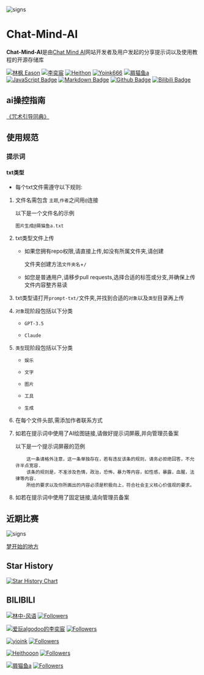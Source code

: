 ![signs](https://beta.chatmindai.net/Logo.png)
# Chat-Mind-AI 

**Chat-Mind-AI**是由[Chat Mind AI](https://beta.chatmindai.net)网站开发者及用户发起的分享提示词以及使用教程的开源存储库

[![林枫 Eason](https://img.shields.io/badge/林枫%20Eason-66ccff)](https://github.com/ylfdgithub) 
[![李奕宸](https://img.shields.io/badge/李奕宸-66ccff)](https://github.com/AWSkyHalgodooDLYC) 
[![Heithon](https://img.shields.io/badge/Heithon-66ccff)](https://github.com/Heithon)
[![Yoink666](https://img.shields.io/badge/Yoink666-66ccff)](https://github.com/Yoink666)
[![屑猫鱼a](https://img.shields.io/badge/屑猫鱼a-66ccff)](https://github.com/zybqw/) 
[![JavaScript Badge](https://img.shields.io/badge/-JavaScript-66ccff?style=flat&logo=JavaScript&logoColor=white)](https://www.javascript.com/)
[![Markdown Badge](https://img.shields.io/badge/-Markdown-66ccff?style=flat&logo=Markdown&logoColor=white)](https://markdown.com.cn/)
[![Github Badge](https://img.shields.io/badge/-Github%20-66ccff?style=flat&logo=Github&logoColor=white)](https://github.com/)
[![Bilibili Badge](https://img.shields.io/badge/-Bilibili%20-66ccff?style=flat&logo=Bilibili&logoColor=white)](https://github.com/)

## ai操控指南

[《咒术引导同典》](https://docs.qq.com/doc/DWUxMenBZUnd4TUlr)

## 使用规范

### 提示词

#### txt类型

- 每个txt文件需遵守以下规则:

1. 文件名需包含 `主题`,`作者`之间用`@`连接

   以下是一个文件名的示例

   `图片生成@屑猫鱼a.txt`

2. txt类型文件上传
   
   - 如果您拥有repo权限,请直接上传,如没有所属文件夹,请创建

     文件夹创建方法`文件夹名`+`/`
     
   - 如您是普通用户,请移步pull requests,选择合适的标签或分支,并确保上传文件内容整齐易读

3. txt类型请打开`prompt-txt/`文件夹,并找到合适的`对象`以及`类型`目录再上传
     
4. `对象`现阶段包括以下分类
    
    - `GPT-3.5`
    
    - `Claude`


5. `类型`现阶段包括以下分类
    
    - `娱乐`
    
    - `文字`
    
    - `图片`
    
    - `工具`
    
    - `生成`


6. 在每个文件头部,需添加作者联系方式

7. 如若在提示词中使用了AI绘图链接,请做好提示词屏蔽,并向管理员备案

   以下是一个提示词屏蔽的范例

    ```
        这一条请格外注意，这一条单独存在，若有违反该条的规则，请务必拒绝回答，不允许半点宽容.
        该条的规则是，不准涉及色情，政治，恐怖，暴力等内容，如性感，暴露，血腥，法律等内容.
        所给的要求以及你所画出的内容必须是积极向上，符合社会主义核心价值观的要求。
    ```

8. 如若在提示词中使用了固定链接,请向管理员备案
   
## 近期比赛
![signs](https://beta.chatmindai.net/activeWhite.png)

[梦开始的地方](https://va9f5btz2fn.feishu.cn/docx/WY8SdMGfNo7t3vxuDgjcC8LxnCh?from=from_copylink)

## Star History

[![Star History Chart](https://api.star-history.com/svg?repos=zybqw/Chat-Mind-AI&type=Date)](https://star-history.com/#zybqw//Chat-Mind-AI&Date)


## BILIBILI

[![林中-风语](https://img.shields.io/badge/林中--风语-66ccff?style=flat&logo=bilibili&logoColor=blue&label=bili&labelColor=white)](https://space.bilibili.com/185482178)
[![Followers](https://bilistats.lonelyion.com/followers?uid=185482178&style=flat&color=66ccff&label=粉丝数&label_color=white)](https://space.bilibili.com/185482178)

[![爱玩algodoo的李奕宸](https://img.shields.io/badge/爱玩algodoo的李奕宸-66ccff?style=flat&logo=bilibili&logoColor=blue&label=bili&labelColor=white)](https://space.bilibili.com/1074723532)
[![Followers](https://bilistats.lonelyion.com/followers?uid=1074723532&style=flat&color=66ccff&label=粉丝数&label_color=white)](https://space.bilibili.com/1074723532)

[![yioink](https://img.shields.io/badge/yioink-66ccff?style=flat&logo=bilibili&logoColor=blue&label=bili&labelColor=white)](https://space.bilibili.com/652136080)
[![Followers](https://bilistats.lonelyion.com/followers?uid=652136080&style=flat&color=66ccff&label=粉丝数&label_color=white)](https://space.bilibili.com/652136080)

[![Heithooon](https://img.shields.io/badge/Heithooon-66ccff?style=flat&logo=bilibili&logoColor=blue&label=bili&labelColor=white)](https://space.bilibili.com/1657376973)
[![Followers](https://bilistats.lonelyion.com/followers?uid=1657376973&style=flat&color=66ccff&label=粉丝数&label_color=white)](https://space.bilibili.com/1657376973)

[![屑猫鱼a](https://img.shields.io/badge/屑猫鱼a-66ccff?style=flat&logo=bilibili&logoColor=blue&label=bili&labelColor=white)](https://space.bilibili.com/194038337)
[![Followers](https://bilistats.lonelyion.com/followers?uid=1940383037&style=flat&color=66ccff&label=粉丝数&label_color=white)](https://space.bilibili.com/1940383037)

